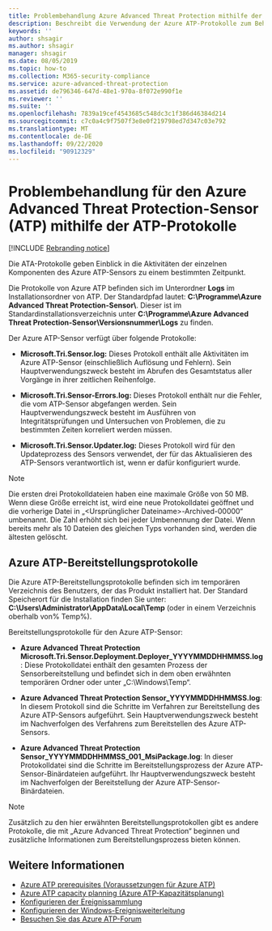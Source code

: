 ```yaml
---
title: Problembehandlung Azure Advanced Threat Protection mithilfe der Protokolle
description: Beschreibt die Verwendung der Azure ATP-Protokolle zum Behandeln von Problemen.
keywords: ''
author: shsagir
ms.author: shsagir
manager: shsagir
ms.date: 08/05/2019
ms.topic: how-to
ms.collection: M365-security-compliance
ms.service: azure-advanced-threat-protection
ms.assetid: de796346-647d-48e1-970a-8f072e990f1e
ms.reviewer: ''
ms.suite: ''
ms.openlocfilehash: 7839a19cef4543685c548dc3c1f386d46384d214
ms.sourcegitcommit: c7c0a4c9f7507f3e8e0f219798ed7d347c03e792
ms.translationtype: MT
ms.contentlocale: de-DE
ms.lasthandoff: 09/22/2020
ms.locfileid: "90912329"
---
```

# <a name="troubleshooting-azure-advanced-threat-protection-atp-sensor-using-the-atp-logs"></a>Problembehandlung für den Azure Advanced Threat Protection-Sensor (ATP) mithilfe der ATP-Protokolle

[!INCLUDE [Rebranding notice](includes/rebranding.md)]

Die ATA-Protokolle geben Einblick in die Aktivitäten der einzelnen Komponenten des Azure ATP-Sensors zu einem bestimmten Zeitpunkt.

Die Protokolle von Azure ATP befinden sich im Unterordner **Logs** im Installationsordner von ATP. Der Standardpfad lautet: **C:\Programme\Azure Advanced Threat Protection-Sensor\\**. Dieser ist im Standardinstallationsverzeichnis unter **C:\Programme\Azure Advanced Threat Protection-Sensor\Versionsnummer\Logs** zu finden.

Der Azure ATP-Sensor verfügt über folgende Protokolle:

- **Microsoft.Tri.Sensor.log:** Dieses Protokoll enthält alle Aktivitäten im Azure ATP-Sensor (einschließlich Auflösung und Fehlern). Sein Hauptverwendungszweck besteht im Abrufen des Gesamtstatus aller Vorgänge in ihrer zeitlichen Reihenfolge.

- **Microsoft.Tri.Sensor-Errors.log:** Dieses Protokoll enthält nur die Fehler, die vom ATP-Sensor abgefangen werden. Sein Hauptverwendungszweck besteht im Ausführen von Integritätsprüfungen und Untersuchen von Problemen, die zu bestimmten Zeiten korreliert werden müssen.

- **Microsoft.Tri.Sensor.Updater.log:** Dieses Protokoll wird für den Updateprozess des Sensors verwendet, der für das Aktualisieren des ATP-Sensors verantwortlich ist, wenn er dafür konfiguriert wurde.

> [!NOTE]
> Die ersten drei Protokolldateien haben eine maximale Größe von 50 MB. Wenn diese Größe erreicht ist, wird eine neue Protokolldatei geöffnet und die vorherige Datei in „&lt;Ursprünglicher Dateiname&gt;-Archived-00000“ umbenannt. Die Zahl erhöht sich bei jeder Umbenennung der Datei. Wenn bereits mehr als 10 Dateien des gleichen Typs vorhanden sind, werden die ältesten gelöscht.

## <a name="azure-atp-deployment-logs"></a>Azure ATP-Bereitstellungsprotokolle

Die Azure ATP-Bereitstellungsprotokolle befinden sich im temporären Verzeichnis des Benutzers, der das Produkt installiert hat. Der Standard Speicherort für die Installation finden Sie unter: **C:\Users\Administrator\AppData\Local\Temp** (oder in einem Verzeichnis oberhalb von% Temp%).

Bereitstellungsprotokolle für den Azure ATP-Sensor:

- **Azure Advanced Threat Protection Microsoft.Tri.Sensor.Deployment.Deployer_YYYYMMDDHHMMSS.log**: Diese Protokolldatei enthält den gesamten Prozess der Sensorbereitstellung und befindet sich in dem oben erwähnten temporären Ordner oder unter „C:\Windows\Temp“.

- **Azure Advanced Threat Protection Sensor_YYYYMMDDHHMMSS.log**: In diesem Protokoll sind die Schritte im Verfahren zur Bereitstellung des Azure ATP-Sensors aufgeführt. Sein Hauptverwendungszweck besteht im Nachverfolgen des Verfahrens zum Bereitstellen des Azure ATP-Sensors.

- **Azure Advanced Threat Protection Sensor_YYYYMMDDHHMMSS_001_MsiPackage.log**: In dieser Protokolldatei sind die Schritte im Bereitstellungsprozess der Azure ATP-Sensor-Binärdateien aufgeführt. Ihr Hauptverwendungszweck besteht im Nachverfolgen der Bereitstellung der Azure ATP-Sensor-Binärdateien.

> [!NOTE]
> Zusätzlich zu den hier erwähnten Bereitstellungsprotokollen gibt es andere Protokolle, die mit „Azure Advanced Threat Protection“ beginnen und zusätzliche Informationen zum Bereitstellungsprozess bieten können.

## <a name="see-also"></a>Weitere Informationen

- [Azure ATP prerequisites (Voraussetzungen für Azure ATP)](prerequisites.md)
- [Azure ATP capacity planning (Azure ATP-Kapazitätsplanung)](capacity-planning.md)
- [Konfigurieren der Ereignissammlung](configure-event-collection.md)
- [Konfigurieren der Windows-Ereignisweiterleitung](configure-event-forwarding.md)
- [Besuchen Sie das Azure ATP-Forum](https://aka.ms/azureatpcommunity)
